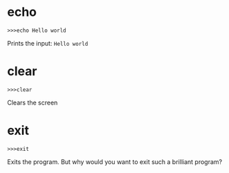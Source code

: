 # echo

`>>>echo Hello world`

Prints the input: `Hello world`

# clear

`>>>clear`

Clears the screen

# exit

`>>>exit`

Exits the program. But why would you want to exit such a brilliant program?